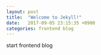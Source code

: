 ```yaml
---
layout: post
title:  "Welcome to Jekyll!"
date:   2017-09-05 23:15:35 +0900
categories: frontend blog
---
```

start frontend blog
